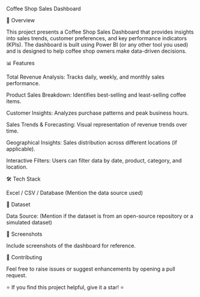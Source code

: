 Coffee Shop Sales Dashboard

📌 Overview

This project presents a Coffee Shop Sales Dashboard that provides insights into sales trends, customer preferences, and key performance indicators (KPIs). The dashboard is built using Power BI (or any other tool you used) and is designed to help coffee shop owners make data-driven decisions.

📊 Features

Total Revenue Analysis: Tracks daily, weekly, and monthly sales performance.

Product Sales Breakdown: Identifies best-selling and least-selling coffee items.

Customer Insights: Analyzes purchase patterns and peak business hours.

Sales Trends & Forecasting: Visual representation of revenue trends over time.

Geographical Insights: Sales distribution across different locations (if applicable).

Interactive Filters: Users can filter data by date, product, category, and location.

🛠️ Tech Stack

Excel / CSV / Database (Mention the data source used)

📂 Dataset

Data Source: (Mention if the dataset is from an open-source repository or a simulated dataset)

📸 Screenshots

Include screenshots of the dashboard for reference.

🤝 Contributing

Feel free to raise issues or suggest enhancements by opening a pull request.

⭐ If you find this project helpful, give it a star! ⭐
